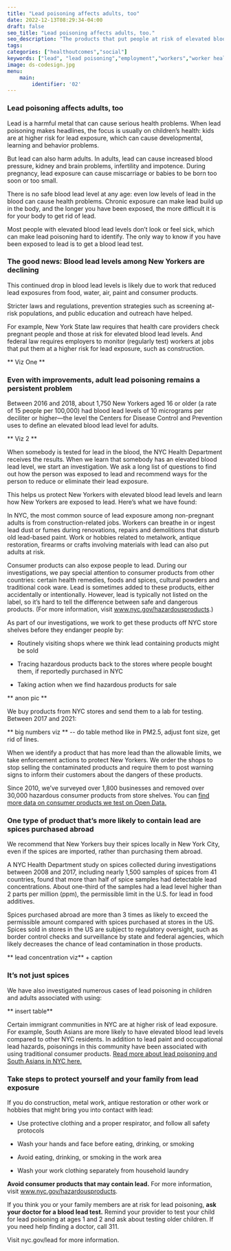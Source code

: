 ```yaml
---
title: "Lead poisoning affects adults, too"
date: 2022-12-13T08:29:34-04:00
draft: false
seo_title: "Lead poisoning affects adults, too."
seo_description: "The products that put people at risk of elevated blood lead levels."
tags: 
categories: ["healthoutcomes","social"]
keywords: ["lead", "lead poisoning","employment","workers","worker health","elevated blood lead levels"]
image: ds-codesign.jpg
menu:
    main:
        identifier: '02'
---
```


### Lead poisoning affects adults, too 

Lead is a harmful metal that can cause serious health problems. When lead poisoning makes headlines, the focus is usually on children’s health: kids are at higher risk for lead exposure, which can cause developmental, learning and behavior problems. 

But lead can also harm adults. In adults, lead can cause increased blood pressure, kidney and brain problems, infertility and impotence. During pregnancy, lead exposure can cause miscarriage or babies to be born too soon or too small. 

There is no safe blood lead level at any age: even low levels of lead in the blood can cause health problems. Chronic exposure can make lead build up in the body, and the longer you have been exposed, the more difficult it is for your body to get rid of lead.  

Most people with elevated blood lead levels don’t look or feel sick, which can make lead poisoning hard to identify. The only way to know if you have been exposed to lead is to get a blood lead test. 

### The good news: Blood lead levels among New Yorkers are declining 

This continued drop in blood lead levels is likely due to work that reduced lead exposures from food, water, air, paint and consumer products.  

Stricter laws and regulations, prevention strategies such as screening at-risk populations, and public education and outreach have helped. 

For example, New York State law requires that health care providers check pregnant people and those at risk for elevated blood lead levels. And federal law requires employers to monitor (regularly test) workers at jobs that put them at a higher risk for lead exposure, such as construction.  


** Viz One ** 

### Even with improvements, adult lead poisoning remains a persistent problem 

Between 2016 and 2018, about 1,750 New Yorkers aged 16 or older (a rate of 15 people per 100,000) had blood lead levels of 10 micrograms per deciliter or higher—the level the Centers for Disease Control and Prevention uses to define an elevated blood lead level for adults.

** Viz 2 ** 

When somebody is tested for lead in the blood, the NYC Health Department receives the results. When we learn that somebody has an elevated blood lead level, we start an investigation. We ask a long list of questions to find out how the person was exposed to lead and recommend ways for the person to reduce or eliminate their lead exposure.  

This helps us protect New Yorkers with elevated blood lead levels and learn how New Yorkers are exposed to lead. Here’s what we have found: 

In NYC, the most common source of lead exposure among non-pregnant adults is from construction-related jobs. Workers can breathe in or ingest lead dust or fumes during renovations, repairs and demolitions that disturb old lead-based paint. Work or hobbies related to metalwork, antique restoration, firearms or crafts involving materials with lead can also put adults at risk.  

Consumer products can also expose people to lead. During our investigations, we pay special attention to consumer products from other countries: certain health remedies, foods and spices, cultural powders and traditional cook ware. Lead is sometimes added to these products, either accidentally or intentionally. However, lead is typically not listed on the label, so it’s hard to tell the difference between safe and dangerous products. (For more information, visit www.nyc.gov/hazardousproducts.) 

As part of our investigations, we work to get these products off NYC store shelves before they endanger people by:  

* Routinely visiting shops where we think lead containing products might be sold 

* Tracing hazardous products back to the stores where people bought them, if reportedly purchased in NYC 

* Taking action when we find hazardous products for sale 

** anon pic ** 

We buy products from NYC stores and send them to a lab for testing. Between 2017 and 2021:  

** big numbers viz ** -- do table method like in PM2.5, adjust font size, get rid of lines. 

When we identify a product that has more lead than the allowable limits, we take enforcement actions to protect New Yorkers. We order the shops to stop selling the contaminated products and require them to post warning signs to inform their customers about the dangers of these products.  

Since 2010, we’ve surveyed over 1,800 businesses and removed over 30,000 hazardous consumer products from store shelves. You can <a href="https://data.cityofnewyork.us/Health/Metal-Content-of-Consumer-Products-Tested-by-the-N/da9u-wz3r" target="_blank"> find more data on consumer products we test on Open Data.</a>

### One type of product that’s more likely to contain lead are spices purchased abroad

We recommend that New Yorkers buy their spices locally in New York City, even if the spices are imported, rather than purchasing them abroad. 

A NYC Health Department study on spices collected during investigations between 2008 and 2017, including nearly 1,500 samples of spices from 41 countries, found that more than half of spice samples had detectable lead concentrations. About one-third of the samples had a lead level higher than 2 parts per million (ppm), the permissible limit in the U.S. for lead in food additives. 

Spices purchased abroad are more than 3 times as likely to exceed the permissible amount compared with spices purchased at stores in the US. Spices sold in stores in the US are subject to regulatory oversight, such as border control checks and surveillance by state and federal agencies, which likely decreases the chance of lead contamination in those products.  

** lead concentration viz** + caption

### It’s not just spices 

We have also investigated numerous cases of lead poisoning in children and adults associated with using:  

** insert table** 

Certain immigrant communities in NYC are at higher risk of lead exposure. For example, South Asians are more likely to have elevated blood lead levels compared to other NYC residents. In addition to lead paint and occupational lead hazards, poisonings in this community have been associated with using traditional consumer products. <a href="https://link.springer.com/article/10.1007/s10903-016-0403-5" target="_blank">Read more about lead poisoning and South Asians in NYC here.</a>

### Take steps to protect yourself and your family from lead exposure 

If you do construction, metal work, antique restoration or other work or hobbies that might bring you into contact with lead: 

* Use protective clothing and a proper respirator, and follow all safety protocols  

* Wash your hands and face before eating, drinking, or smoking  

* Avoid eating, drinking, or smoking in the work area 

* Wash your work clothing separately from household laundry 

<strong>Avoid consumer products that may contain lead.</strong> For more information, visit <a href="https://www.nyc.gov/site/doh/health/health-topics/lead-poisoning-hazardous-consumer-products.page">www.nyc.gov/hazardousproducts. </a>


If you think you or your family members are at risk for lead poisoning, <strong>ask your doctor for a blood lead test.</strong> Remind your provider to test your child for lead poisoning at ages 1 and 2 and ask about testing older children. If you need help finding a doctor, call 311.  

Visit nyc.gov/lead for more information. 
